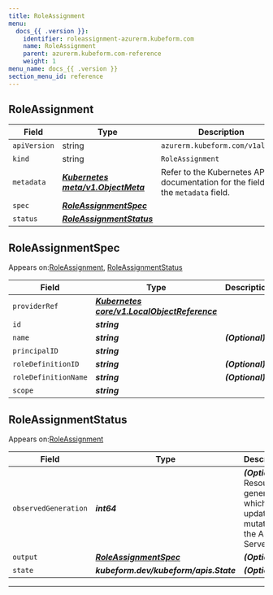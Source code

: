 ```yaml
---
title: RoleAssignment
menu:
  docs_{{ .version }}:
    identifier: roleassignment-azurerm.kubeform.com
    name: RoleAssignment
    parent: azurerm.kubeform.com-reference
    weight: 1
menu_name: docs_{{ .version }}
section_menu_id: reference
---
```


## RoleAssignment
| Field | Type | Description |
| ------ | ----- | ----------- |
| `apiVersion` | string | `azurerm.kubeform.com/v1alpha1` |
|    `kind` | string | `RoleAssignment` |
| `metadata` | ***[Kubernetes meta/v1.ObjectMeta](https://kubernetes.io/docs/reference/generated/kubernetes-api/v1.13/#objectmeta-v1-meta)***|Refer to the Kubernetes API documentation for the fields of the `metadata` field.|
| `spec` | ***[RoleAssignmentSpec](#RoleAssignmentSpec)***||
| `status` | ***[RoleAssignmentStatus](#RoleAssignmentStatus)***||
## RoleAssignmentSpec

Appears on:[RoleAssignment](#RoleAssignment), [RoleAssignmentStatus](#RoleAssignmentStatus)

| Field | Type | Description |
| ------ | ----- | ----------- |
| `providerRef` | ***[Kubernetes core/v1.LocalObjectReference](https://kubernetes.io/docs/reference/generated/kubernetes-api/v1.13/#localobjectreference-v1-core)***||
| `id` | ***string***||
| `name` | ***string***| ***(Optional)*** |
| `principalID` | ***string***||
| `roleDefinitionID` | ***string***| ***(Optional)*** |
| `roleDefinitionName` | ***string***| ***(Optional)*** |
| `scope` | ***string***||
## RoleAssignmentStatus

Appears on:[RoleAssignment](#RoleAssignment)

| Field | Type | Description |
| ------ | ----- | ----------- |
| `observedGeneration` | ***int64***| ***(Optional)*** Resource generation, which is updated on mutation by the API Server.|
| `output` | ***[RoleAssignmentSpec](#RoleAssignmentSpec)***| ***(Optional)*** |
| `state` | ***kubeform.dev/kubeform/apis.State***| ***(Optional)*** |
---

